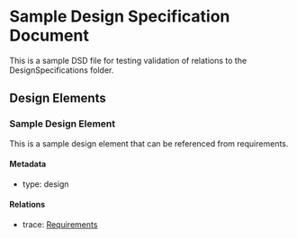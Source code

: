 # Sample Design Specification Document

This is a sample DSD file for testing validation of relations to the DesignSpecifications folder.

## Design Elements

### Sample Design Element

This is a sample design element that can be referenced from requirements.

#### Metadata
* type: design

#### Relations
* trace: [Requirements](../Requirements.md)